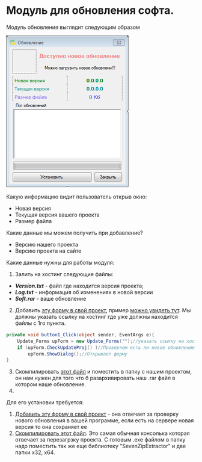 # Модуль для обновления софта.

Модуль обновления выглядит следующим образом

![Обновление](Image/Update.jpg)

Какую информацию видит пользователь открыв окно:
* Новая версия
* Текущая версия вашего проекта
* Размер файла

Какие данные мы можем получить при добавление?
* Версию нашего проекта
* Версию проекта на сайте

Какие данные нужны для работы модуля:
1. Залить на хостинг следующие файлы:
* ***Version.txt*** - файл где находится версия проекта;
* ***Log.txt*** - информация об изменениях в новой версии
* ***Soft.rar*** - ваше обновление
2. Добавить [эту форму в свой проект](https://github.com/sashf1999/Update/tree/master/Update%20Test/Update), пример [можно увидеть тут](https://github.com/sashf1999/Update/blob/master/Update%20Test/Form1.cs). Мы должны указать ссылку на хостинг где уже должны находится файлы с 1го пункта.
```cs
private void button1_Click(object sender, EventArgs e){
    Update_Forms upForm = new Update_Forms("");//указать ссылку на хостинг
    if (upForm.CheckUpdateProj() )//Проверяем есть ли новое обновление
        upForm.ShowDialog();//Открывает форму
}
```
3. Скомпилировать [этот файл](https://github.com/sashf1999/Update/tree/master/Update%20Console) и поместить в папку с нашим проектом, он нам нужен для того что б разархивировать наш .rar файл в котором наше обновление.
4.



Для его установки требуется:
1. [Добавить эту форму в свой проект](https://github.com/sashf1999/Update/tree/master/Update%20Test/Update) - она отвечает за проверку нового обновления в вашей программе, если есть на сервере новая версия то она сохраняет ее
2. [Скомпилировать этот файл](https://github.com/sashf1999/Update/tree/master/Update%20Console). Это самая обычная консолька которая отвечает за перезагрзку проекта. С готовым .exe файлом в папку надо поместить так же еще библиотеку "SevenZipExtractor" и две папки x32, x64.
